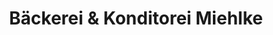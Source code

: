 ---
title: "Bäckerei & Konditorei Miehlke"
url: /friedrichroda/baeckerei-und-konditorei-miehlke/
shop: Bäckerei
---